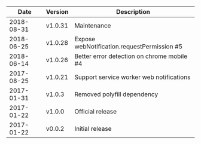 | Date        | Version | Description |
| ----------- | ------- | ----------- |
| 2018-08-31  | v1.0.31 | Maintenance |
| 2018-06-25  | v1.0.28 | Expose webNotification.requestPermission #5 |
| 2018-06-14  | v1.0.26 | Better error detection on chrome mobile #4 |
| 2017-08-25  | v1.0.21 | Support service worker web notifications |
| 2017-01-31  | v1.0.3  | Removed polyfill dependency |
| 2017-01-22  | v1.0.0  | Official release |
| 2017-01-22  | v0.0.2  | Initial release |
